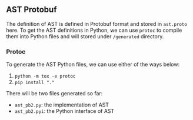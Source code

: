## AST Protobuf
The definition of AST is defined in Protobuf format and stored in `ast.proto` here.
To get the AST definitions in Python, we can use `protoc` to compile them into Python files and will stored
under `/generated` directory.

### Protoc
To generate the AST Python files, we can use either of the ways below:
1. `python -m tox -e protoc`
2. `pip install "."`

There will be two files generated so far:
- `ast_pb2.py`: the implementation of AST
- `ast_pb2.pyi`: the Python interface of AST
